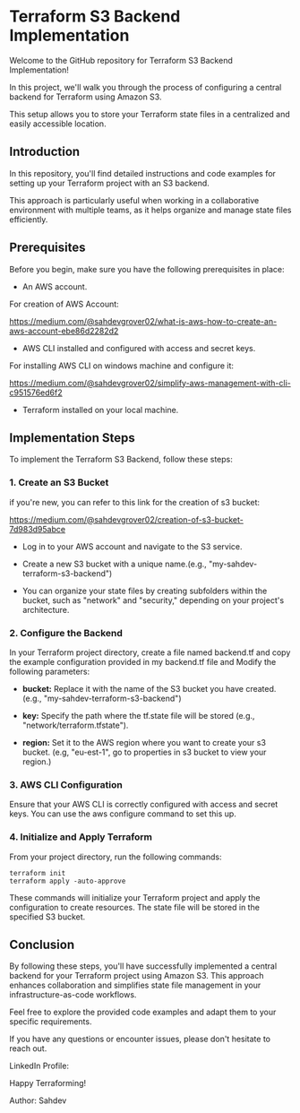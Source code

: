 # Terraform S3 Backend Implementation

Welcome to the GitHub repository for Terraform S3 Backend Implementation! 

In this project, we'll walk you through the process of configuring a central backend for Terraform using Amazon S3. 

This setup allows you to store your Terraform state files in a centralized and easily accessible location.

## Introduction

In this repository, you'll find detailed instructions and code examples for setting up your Terraform project with an S3 backend. 

This approach is particularly useful when working in a collaborative environment with multiple teams, as it helps organize and manage state files efficiently.

## Prerequisites

Before you begin, make sure you have the following prerequisites in place:

* An AWS account.

For creation of AWS Account: 

https://medium.com/@sahdevgrover02/what-is-aws-how-to-create-an-aws-account-ebe86d2282d2

* AWS CLI installed and configured with access and secret keys.

For installing AWS CLI on windows machine and configure it: 

https://medium.com/@sahdevgrover02/simplify-aws-management-with-cli-c951576ed6f2

* Terraform installed on your local machine.

## Implementation Steps

To implement the Terraform S3 Backend, follow these steps:

### 1. Create an S3 Bucket

if you're new, you can refer to this link for the creation of s3 bucket: 

https://medium.com/@sahdevgrover02/creation-of-s3-bucket-7d983d95abce

* Log in to your AWS account and navigate to the S3 service.

* Create a new S3 bucket with a unique name.(e.g., "my-sahdev-terraform-s3-backend")

* You can organize your state files by creating subfolders within the bucket, such as "network" and "security," depending on your project's architecture.

### 2. Configure the Backend

In your Terraform project directory, create a file named backend.tf and copy the example configuration provided in my backend.tf file and Modify the following parameters:

* **bucket:** Replace it with the name of the S3 bucket you have created. (e.g., "my-sahdev-terraform-s3-backend")

* **key:** Specify the path where the tf.state file will be stored (e.g., "network/terraform.tfstate").

* **region:** Set it to the AWS region where you want to create your s3 bucket. (e.g, "eu-est-1", go to properties in s3 bucket to view your region.)

### 3. AWS CLI Configuration

Ensure that your AWS CLI is correctly configured with access and secret keys. You can use the aws configure command to set this up.

### 4. Initialize and Apply Terraform

From your project directory, run the following commands:

```
terraform init
terraform apply -auto-approve
```
These commands will initialize your Terraform project and apply the configuration to create resources. The state file will be stored in the specified S3 bucket.

## Conclusion

By following these steps, you'll have successfully implemented a central backend for your Terraform project using Amazon S3. 
This approach enhances collaboration and simplifies state file management in your infrastructure-as-code workflows.

Feel free to explore the provided code examples and adapt them to your specific requirements. 

If you have any questions or encounter issues, please don't hesitate to reach out.

LinkedIn Profile: 

Happy Terraforming!

Author: Sahdev





